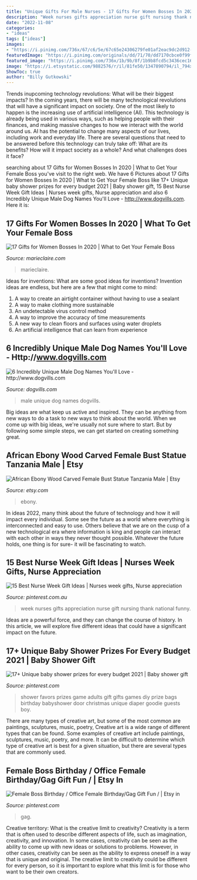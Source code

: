 ```yaml
---
title: "Unique Gifts For Male Nurses - 17 Gifts For Women Bosses In 2020"
description: "Week nurses gifts appreciation nurse gift nursing thank national funny"
date: "2022-11-08"
categories:
- "ideas"
tags: ["ideas"]
images:
- "https://i.pinimg.com/736x/67/c6/5e/67c65e24306279fe01af2eac9dc2d912--nurses-week-gifts-national-nurses-week.jpg"
featuredImage: "https://i.pinimg.com/originals/dd/71/70/dd7170cbce0f99f9bf99ee8cceed154a.jpg"
featured_image: "https://i.pinimg.com/736x/1b/9b/8f/1b9b8fcd5c3436cec16bc43680c26888.jpg"
image: "https://i.etsystatic.com/9882576/r/il/81fe50/1347890794/il_794xN.1347890794_l5y7.jpg"
ShowToc: true
author: "Billy Gutkowski"
---
```



Trends inupcoming technology revolutions: What will be their biggest impacts?
In the coming years, there will be many technological revolutions that will have a significant impact on society. One of the most likely to happen is the increasing use of artificial intelligence (AI). This technology is already being used in various ways, such as helping people with their finances, and making massive changes to how we interact with the world around us. AI has the potential to change many aspects of our lives, including work and everyday life. There are several questions that need to be answered before this technology can truly take off: What are its benefits? How will it impact society as a whole? And what challenges does it face?

	

		
searching about 17 Gifts for Women Bosses In 2020 | What to Get Your Female Boss you've visit to the right web. We have 6 Pictures about 17 Gifts for Women Bosses In 2020 | What to Get Your Female Boss like 17+ Unique baby shower prizes for every budget 2021 | Baby shower gift, 15 Best Nurse Week Gift Ideas | Nurses week gifts, Nurse appreciation and also 6 Incredibly Unique Male Dog Names You&#039;ll Love - http://www.dogvills.com. Here it is:
		
    
## 17 Gifts For Women Bosses In 2020 | What To Get Your Female Boss

<img loading=lazy src="https://hips.hearstapps.com/vader-prod.s3.amazonaws.com/1575652443-81nv8-2-rrl-ac-sl1488-1575652432.jpg?crop=0.668xw:1.00xh;0.179xw,0&amp;resize=480:*" onerror="this.onerror=null;this.src='https://tse4.mm.bing.net/th?id=OIP.HXXAf6LuCxVGGjnkuxop7QHaLG&amp;pid=15.1';" alt="17 Gifts for Women Bosses In 2020 | What to Get Your Female Boss">

_Source: marieclaire.com_

>marieclaire. 

	

Ideas for inventions: What are some good ideas for inventions?
Invention ideas are endless, but here are a few that might come to mind:
1. A way to create an airtight container without having to use a sealant 
2. A way to make clothing more sustainable 
3. An undetectable virus control method 
4. A way to improve the accuracy of time measurements 
5. A new way to clean floors and surfaces using water droplets 
6. An artificial intelligence that can learn from experience 

    
## 6 Incredibly Unique Male Dog Names You&#039;ll Love - Http://www.dogvills.com

<img loading=lazy src="https://www.dogvills.com/wp-content/uploads/2017/05/Unique-Male-Dog-Names-f.jpg" onerror="this.onerror=null;this.src='https://tse1.mm.bing.net/th?id=OIP.Yy7EeIB_1A-_QXu6rBN41gHaF_&amp;pid=15.1';" alt="6 Incredibly Unique Male Dog Names You&#039;ll Love - http://www.dogvills.com">

_Source: dogvills.com_

>male unique dog names dogvills. 

	

Big ideas are what keep us active and inspired. They can be anything from new ways to do a task to new ways to think about the world. When we come up with big ideas, we're usually not sure where to start. But by following some simple steps, we can get started on creating something great.

    
## African Ebony Wood Carved Female Bust Statue Tanzania Male | Etsy

<img loading=lazy src="https://i.etsystatic.com/9882576/r/il/81fe50/1347890794/il_794xN.1347890794_l5y7.jpg" onerror="this.onerror=null;this.src='https://tse3.mm.bing.net/th?id=OIP.8JZrWkq9AtHIJA3QrjwnFQHaOc&amp;pid=15.1';" alt="African Ebony Wood Carved Female Bust Statue Tanzania Male | Etsy">

_Source: etsy.com_

>ebony. 

	

In ideas 2022, many think about the future of technology and how it will impact every individual. Some see the future as a world where everything is interconnected and easy to use. Others believe that we are on the cusp of a new technological era where information is king and people can interact with each other in ways they never thought possible. Whatever the future holds, one thing is for sure- it will be fascinating to watch.

    
## 15 Best Nurse Week Gift Ideas | Nurses Week Gifts, Nurse Appreciation

<img loading=lazy src="https://i.pinimg.com/736x/67/c6/5e/67c65e24306279fe01af2eac9dc2d912--nurses-week-gifts-national-nurses-week.jpg" onerror="this.onerror=null;this.src='https://tse2.mm.bing.net/th?id=OIP.pwccURZ4dwXQ3BEHYkS86gHaKx&amp;pid=15.1';" alt="15 Best Nurse Week Gift Ideas | Nurses week gifts, Nurse appreciation">

_Source: pinterest.com.au_

>week nurses gifts appreciation nurse gift nursing thank national funny. 

	

Ideas are a powerful force, and they can change the course of history. In this article, we will explore five different ideas that could have a significant impact on the future.

    
## 17+ Unique Baby Shower Prizes For Every Budget 2021 | Baby Shower Gift

<img loading=lazy src="https://i.pinimg.com/originals/dd/71/70/dd7170cbce0f99f9bf99ee8cceed154a.jpg" onerror="this.onerror=null;this.src='https://tse3.mm.bing.net/th?id=OIP.CvZAdTRVT-F84hbHQ4lzDAHaJ4&amp;pid=15.1';" alt="17+ Unique baby shower prizes for every budget 2021 | Baby shower gift">

_Source: pinterest.com_

>shower favors prizes game adults gift gifts games diy prize bags birthday babyshower door christmas unique diaper goodie guests boy. 

	

There are many types of creative art, but some of the most common are paintings, sculptures, music, poetry,
Creative art is a wide range of different types that can be found. Some examples of creative art include paintings, sculptures, music, poetry, and more. It can be difficult to determine which type of creative art is best for a given situation, but there are several types that are commonly used.

    
## Female Boss Birthday / Office Female Birthday/Gag Gift Fun / | Etsy In

<img loading=lazy src="https://i.pinimg.com/736x/1b/9b/8f/1b9b8fcd5c3436cec16bc43680c26888.jpg" onerror="this.onerror=null;this.src='https://tse3.mm.bing.net/th?id=OIP.8NolzWKPQqgOVTs4kDnaQAHaJ3&amp;pid=15.1';" alt="Female Boss Birthday / Office Female Birthday/Gag Gift Fun / | Etsy in">

_Source: pinterest.com_

>gag. 

	

Creative territory: What is the creative limit to creativity?
Creativity is a term that is often used to describe different aspects of life, such as imagination, creativity, and innovation. In some cases, creativity can be seen as the ability to come up with new ideas or solutions to problems. However, in other cases, creativity can be seen as the ability to express oneself in a way that is unique and original. The creative limit to creativity could be different for every person, so it is important to explore what this limit is for those who want to be their own creators.

